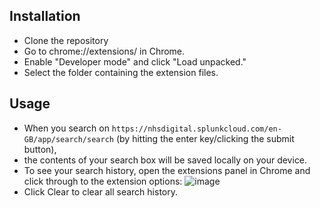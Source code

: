 ## Installation
* Clone the repository
* Go to chrome://extensions/ in Chrome.
* Enable "Developer mode" and click "Load unpacked."
* Select the folder containing the extension files.

## Usage
* When you search on `https://nhsdigital.splunkcloud.com/en-GB/app/search/search` (by hitting the enter key/clicking the submit button),
* the contents of your search box will be saved locally on your device.
* To see your search history, open the extensions panel in Chrome and click through to the extension options:
![image](https://github.com/user-attachments/assets/4c62632b-e616-45cf-bca1-2409cb7f3ae9)
* Click Clear to clear all search history.
